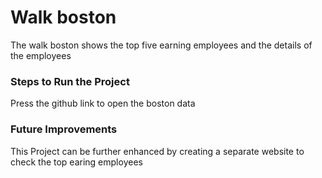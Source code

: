 # Walk boston
The walk boston shows the top five earning employees and the details of the employees 

### Steps to Run the Project
Press the github link to open the boston data 

### Future Improvements
This Project can be further enhanced by creating a separate website to check the top earing employees 
